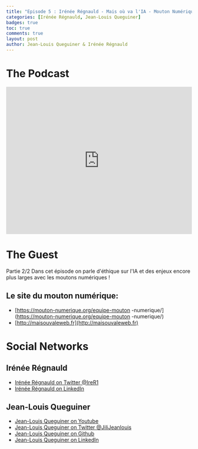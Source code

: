 ```yaml
---
title: "Episode 5 : Irénée Régnauld - Mais où va l'IA - Mouton Numérique - 2/2"
categories: [Irénée Régnauld, Jean-Louis Queguiner]
badges: true
toc: true
comments: true
layout: post
author: Jean-Louis Queguiner & Irénée Régnauld
---
```


# The Podcast

<iframe src="https://widget.spreaker.com/player?episode_id=16178579&theme=light&autoplay=false&playlist=false&cover_image_url=https%3A%2F%2Fd3wo5wojvuv7l.cloudfront.net%2Fimages.spreaker.com%2Foriginal%2F839634ae04dc7a9cb2162a09e6cca0d4.jpg" width="100%" height="400px" frameborder="0"></iframe>

# The Guest
Partie 2/2
Dans cet épisode on parle d'éthique sur l'IA et des enjeux encore plus larges avec les moutons numériques !

## Le site du mouton numérique:
- [https://mouton-numerique.org/equipe-mouton -numerique/](https://mouton-numerique.org/equipe-mouton -numerique/)
- [http://maisouvaleweb.fr](http://maisouvaleweb.fr)

# Social Networks

## Irénée Régnauld
- [Irénée Régnauld on Twitter @IreR1](https://twitter.com/IreR1)
- [Irénée Régnauld on LinkedIn](https://www.linkedin.com/in/ireneeregnauld/)

## Jean-Louis Queguiner
- [Jean-Louis Queguiner on Youtube](https://www.youtube.com/channel/UCVso5UVvQeGAuwbksmA95iA)
- [Jean-Louis Queguiner on Twitter @JiliJeanlouis](https://twitter.com/JiliJeanlouis)
- [Jean-Louis Queguiner on Github](https://github.com/jqueguiner)
- [Jean-Louis Queguiner on LinkedIn](https://fr.linkedin.com/in/jlqueguiner)
